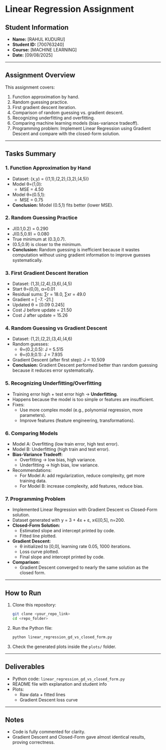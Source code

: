 # Linear Regression Assignment

## Student Information
- **Name:** [RAHUL KUDURU]
- **Student ID:** [700763240]
- **Course:** [MACHINE LEARNING]
- **Date:** [09/08/2025]

---

## Assignment Overview
This assignment covers:
1. Function approximation by hand.
2. Random guessing practice.
3. First gradient descent iteration.
4. Comparison of random guessing vs. gradient descent.
5. Recognizing underfitting and overfitting.
6. Comparing machine learning models (bias-variance tradeoff).
7. Programming problem: Implement Linear Regression using Gradient Descent and compare with the closed-form solution.

---

## Tasks Summary

### 1. Function Approximation by Hand
- Dataset: (x,y) = {(1,1),(2,2),(3,2),(4,5)}
- Model θ=(1,0):
  - MSE = 4.50
- Model θ=(0.5,1):
  - MSE = 0.75
- **Conclusion:** Model (0.5,1) fits better (lower MSE).

### 2. Random Guessing Practice
- J(0.1,0.2) = 0.290
- J(0.5,0.9) = 0.080
- True minimum at (0.3,0.7).
- (0.5,0.9) is closer to the minimum.
- **Conclusion:** Random guessing is inefficient because it wastes computation without using gradient information to improve guesses systematically.

### 3. First Gradient Descent Iteration
- Dataset: (1,3),(2,4),(3,6),(4,5)
- Start θ=(0,0), α=0.01
- Residual sums: ∑r = 18.0, ∑xr = 49.0
- Gradient = [ -7. -21.]
- Updated θ = [0.09  0.245]
- Cost J before update = 21.50
- Cost J after update = 15.26

### 4. Random Guessing vs Gradient Descent
- Dataset: (1,2),(2,2),(3,4),(4,6)
- Random guesses:
  - θ=(0.2,0.5): J = 5.515
  - θ=(0.9,0.1): J = 7.935
- Gradient Descent (after first step): J = 10.509
- **Conclusion:** Gradient Descent performed better than random guessing because it reduces error systematically.

### 5. Recognizing Underfitting/Overfitting
- Training error high + test error high → **Underfitting**.
- Happens because the model is too simple or features are insufficient.
- Fixes:
  - Use more complex model (e.g., polynomial regression, more parameters).
  - Improve features (feature engineering, transformations).

### 6. Comparing Models
- Model A: Overfitting (low train error, high test error).
- Model B: Underfitting (high train and test error).
- **Bias-Variance Tradeoff:**
  - Overfitting → low bias, high variance.
  - Underfitting → high bias, low variance.
- Recommendations:
  - For Model A: add regularization, reduce complexity, get more training data.
  - For Model B: increase complexity, add features, reduce bias.

### 7. Programming Problem
- Implemented Linear Regression with Gradient Descent vs Closed-Form solution.
- Dataset generated with y = 3 + 4x + ε, x∈[0,5], n=200.
- **Closed-Form Solution:**
  - Estimated slope and intercept printed by code.
  - Fitted line plotted.
- **Gradient Descent:**
  - θ initialized to [0,0], learning rate 0.05, 1000 iterations.
  - Loss curve plotted.
  - Final slope and intercept printed by code.
- **Comparison:**
  - Gradient Descent converged to nearly the same solution as the closed form.

---

## How to Run
1. Clone this repository:
   ```bash
   git clone <your_repo_link>
   cd <repo_folder>
   ```
2. Run the Python file:
   ```bash
   python linear_regression_gd_vs_closed_form.py
   ```
3. Check the generated plots inside the `plots/` folder.

---

## Deliverables
- Python code: `linear_regression_gd_vs_closed_form.py`
- README file with explanation and student info
- Plots:
  - Raw data + fitted lines
  - Gradient Descent loss curve

---

## Notes
- Code is fully commented for clarity.
- Gradient Descent and Closed-Form gave almost identical results, proving correctness.
